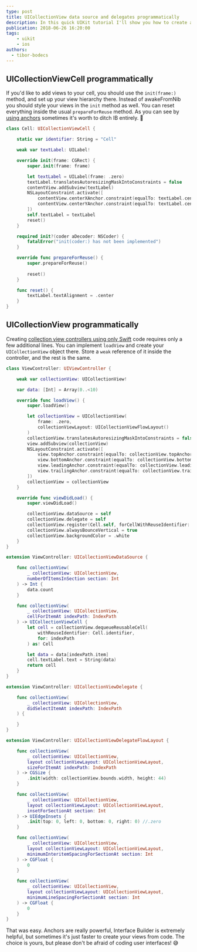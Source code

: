 ```yaml
---
type: post
title: UICollectionView data source and delegates programmatically
description: In this quick UIKit tutorial I'll show you how to create a simple UICollectionView without Interface Builder, but only using Swift.
publication: 2018-06-26 16:20:00
tags: 
    - uikit
    - ios
authors:
  - tibor-bodecs
---
```



## UICollectionViewCell programmatically

If you'd like to add views to your cell, you should use the `init(frame:)` method, and set up your view hierarchy there. Instead of awakeFromNib you should style your views in the `init` method as well. You can reset everything inside the usual `prepareForReuse` method. As you can see by [using anchors](https://theswiftdev.com/2018/06/14/mastering-ios-auto-layout-anchors-programmatically-from-swift/) sometimes it's worth to ditch IB entirely. 🎉

```swift
class Cell: UICollectionViewCell {

    static var identifier: String = "Cell"

    weak var textLabel: UILabel!

    override init(frame: CGRect) {
        super.init(frame: frame)

        let textLabel = UILabel(frame: .zero)
        textLabel.translatesAutoresizingMaskIntoConstraints = false
        contentView.addSubview(textLabel)
        NSLayoutConstraint.activate([
            contentView.centerXAnchor.constraint(equalTo: textLabel.centerXAnchor),
            contentView.centerYAnchor.constraint(equalTo: textLabel.centerYAnchor),
        ])
        self.textLabel = textLabel
        reset()
    }

    required init?(coder aDecoder: NSCoder) {
        fatalError("init(coder:) has not been implemented")
    }

    override func prepareForReuse() {
        super.prepareForReuse()
        
        reset()
    }

    func reset() {
        textLabel.textAlignment = .center
    }
}
```

## UICollectionView programmatically

Creating [collection view controllers using only Swift](https://theswiftdev.com/2018/04/17/ultimate-uicollectionview-guide-with-ios-examples-written-in-swift/) code requires only a few additional lines. You can implement `loadView` and create your `UICollectionView` object there. Store a `weak` reference of it inside the controller, and the rest is the same.

```swift
class ViewController: UIViewController {

    weak var collectionView: UICollectionView!

    var data: [Int] = Array(0..<10)

    override func loadView() {
        super.loadView()

        let collectionView = UICollectionView(
            frame: .zero, 
            collectionViewLayout: UICollectionViewFlowLayout()
        )
        collectionView.translatesAutoresizingMaskIntoConstraints = false
        view.addSubview(collectionView)
        NSLayoutConstraint.activate([
            view.topAnchor.constraint(equalTo: collectionView.topAnchor),
            view.bottomAnchor.constraint(equalTo: collectionView.bottomAnchor),
            view.leadingAnchor.constraint(equalTo: collectionView.leadingAnchor),
            view.trailingAnchor.constraint(equalTo: collectionView.trailingAnchor),
        ])
        collectionView = collectionView
    }

    override func viewDidLoad() {
        super.viewDidLoad()

        collectionView.dataSource = self
        collectionView.delegate = self
        collectionView.register(Cell.self, forCellWithReuseIdentifier: Cell.identifier)
        collectionView.alwaysBounceVertical = true
        collectionView.backgroundColor = .white
    }
}

extension ViewController: UICollectionViewDataSource {

    func collectionView(
        _ collectionView: UICollectionView,
        numberOfItemsInSection section: Int
    ) -> Int {
        data.count
    }

    func collectionView(
        _ collectionView: UICollectionView,
        cellForItemAt indexPath: IndexPath
    ) -> UICollectionViewCell {
        let cell = collectionView.dequeueReusableCell(
            withReuseIdentifier: Cell.identifier, 
            for: indexPath
        ) as! Cell

        let data = data[indexPath.item]
        cell.textLabel.text = String(data)
        return cell
    }
}

extension ViewController: UICollectionViewDelegate {

    func collectionView(
        _ collectionView: UICollectionView, 
        didSelectItemAt indexPath: IndexPath
    ) {

    }
}

extension ViewController: UICollectionViewDelegateFlowLayout {

    func collectionView(
        _ collectionView: UICollectionView,
        layout collectionViewLayout: UICollectionViewLayout,
        sizeForItemAt indexPath: IndexPath
    ) -> CGSize {
        .init(width: collectionView.bounds.width, height: 44)
    }

    func collectionView(
        _ collectionView: UICollectionView,
        layout collectionViewLayout: UICollectionViewLayout,
        insetForSectionAt section: Int
    ) -> UIEdgeInsets {
        .init(top: 0, left: 0, bottom: 0, right: 0) //.zero
    }

    func collectionView(
        _ collectionView: UICollectionView,
        layout collectionViewLayout: UICollectionViewLayout,
        minimumInteritemSpacingForSectionAt section: Int
    ) -> CGFloat {
        0
    }

    func collectionView(
        _ collectionView: UICollectionView,
        layout collectionViewLayout: UICollectionViewLayout,
        minimumLineSpacingForSectionAt section: Int
    ) -> CGFloat {
        0
    }
}
```

That was easy. Anchors are really powerful, Interface Builder is extremely helpful, but sometimes it's just faster to create your views from code. The choice is yours, but please don't be afraid of coding user interfaces! 😅
